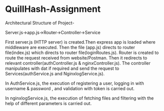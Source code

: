 # QuillHash-Assignment

Architectural Structure of Project- 

Server.js->app.js->Router->Controller->Service

First server.js (HTTP server) is created.Then express app is loaded where middleware are executed. Then the file (app.js) directs to router file(index.js) which directs to router file(loginRoutes.js). Router is created to route the request received from website/Postman. Then it redirects to relevant controller(authController.js & nginxController.js). The controller manipulates with dat if required and send the request to Services(authService.js and NginxlogService.js). 

In AuthService.js, the execution of registering a user, logging in with username & password , and validation with token is carried out. 

In nginxlogService.js, the execution of fetching files and filtering with the help of different parameters is carried out.
